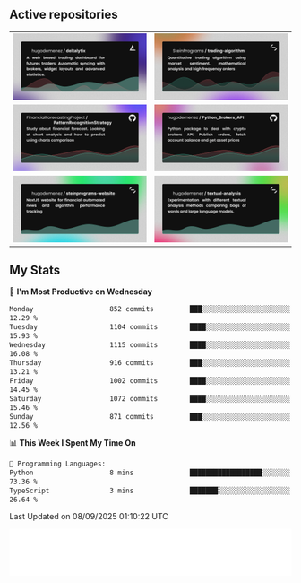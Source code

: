 ## Active repositories
|||
| ------------- | ------------- |
|[![Deltalytix](assets/deltalytix-preview.png)](https://github.com/hugodemenez/deltalytix)|[![Python Trading Algorithm](assets/base_python_architecture.png)](https://github.com/SteinPrograms/base-python-architecture)|
|[![Quantitative Prediction](assets/pattern_recognition_strategy.png)](https://github.com/FinancialForecastingProject/PatternRecognitionStrategy.git)|[![Broker SDK](assets/python_brokers_api.png)](https://github.com/hugodemenez/Python_Brokers_API)|
|[![NextJS Website](assets/steinprograms-website.png)](https://github.com/hugodemenez/steinprograms-website)|[![Textual](assets/textual-analysis.png)](https://github.com/hugodemenez/textual-analysis)|


## My Stats

<!--START_SECTION:waka-->
📅 **I'm Most Productive on Wednesday** 

```text
Monday                   852 commits         ███░░░░░░░░░░░░░░░░░░░░░░   12.29 % 
Tuesday                  1104 commits        ████░░░░░░░░░░░░░░░░░░░░░   15.93 % 
Wednesday                1115 commits        ████░░░░░░░░░░░░░░░░░░░░░   16.08 % 
Thursday                 916 commits         ███░░░░░░░░░░░░░░░░░░░░░░   13.21 % 
Friday                   1002 commits        ████░░░░░░░░░░░░░░░░░░░░░   14.45 % 
Saturday                 1072 commits        ████░░░░░░░░░░░░░░░░░░░░░   15.46 % 
Sunday                   871 commits         ███░░░░░░░░░░░░░░░░░░░░░░   12.56 % 
```


📊 **This Week I Spent My Time On** 

```text
💬 Programming Languages: 
Python                   8 mins              ██████████████████░░░░░░░   73.36 % 
TypeScript               3 mins              ███████░░░░░░░░░░░░░░░░░░   26.64 % 
```


 Last Updated on 08/09/2025 01:10:22 UTC
<!--END_SECTION:waka-->

![Coding metrics](metrics.plugin.wakatime.svg)
